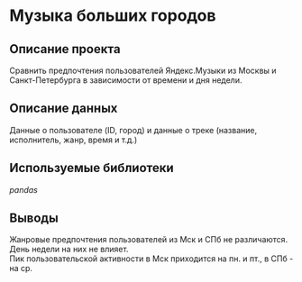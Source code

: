# Музыка больших городов
## Описание проекта
Сравнить предпочтения пользователей Яндекс.Музыки из Москвы и Санкт-Петербурга в зависимости от времени и дня недели.
## Описание данных
Данные о пользователе (ID, город) и данные о треке (название, исполнитель, жанр, время и т.д.)
## Используемые библиотеки
*pandas*
## Выводы
Жанровые предпочтения пользователей из Мск и СПб не различаются. День недели на них не влияет.<br>
Пик пользовательской активности в Мск приходится на пн. и пт., в СПб - на ср.

